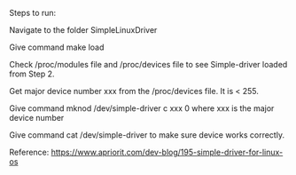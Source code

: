 Steps to run:

Navigate to the folder SimpleLinuxDriver

Give command make load

Check /proc/modules file and /proc/devices file to see Simple-driver loaded from Step 2.

Get major device number xxx from the /proc/devices file. It is < 255.

Give command mknod /dev/simple-driver c  xxx 0 where xxx is the major device number

Give command cat /dev/simple-driver to make sure device works correctly.

Reference: https://www.apriorit.com/dev-blog/195-simple-driver-for-linux-os
